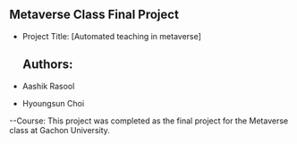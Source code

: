 ## Metaverse Class Final Project
- Project Title: [Automated teaching in metaverse]


  ## Authors:
- Aashik Rasool
- Hyoungsun Choi

--Course:
This project was completed as the final project for the Metaverse class at Gachon University.

